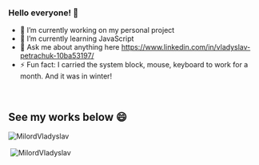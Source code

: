 ### Hello everyone! 👋

- 🔭 I’m currently working on my personal project
- 🌱 I’m currently learning JavaScript
- 💬 Ask me about anything here https://www.linkedin.com/in/vladyslav-petrachuk-10ba53197/
- ⚡ Fun fact: I carried the system block, mouse, keyboard to work for a month. And it was in winter!

<br />

## See my works below 😄

<p><img align="left" src="https://github-readme-stats.vercel.app/api/top-langs/?username=MilordVladyslav&layout=compact&hide=html" alt="MilordVladyslav" /></p>

<br />

<p>&nbsp;<img align="center" src="https://github-readme-stats.vercel.app/api?username=MilordVladyslav&show_icons=true" alt="MilordVladyslav" /></p>
